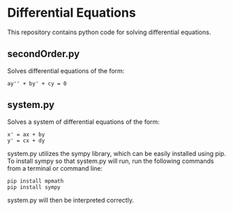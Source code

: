 # Differential Equations

This repository contains python code for solving differential equations.

## secondOrder.py
Solves differential equations of the form:
```
ay'' + by' + cy = 0
```

## system.py
Solves a system of differential equations of the form:
```
x' = ax + by
y' = cx + dy
```
system.py utilizes the sympy library, which can be easily installed using pip.
To install sympy so that system.py will run, run the following commands from a terminal or command line:
```
pip install mpmath
pip install sympy
```
system.py will then be interpreted correctly.
